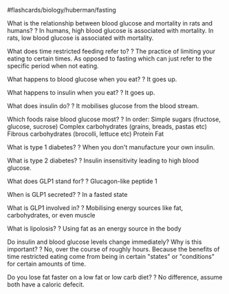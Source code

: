#flashcards/biology/huberman/fasting

What is the relationship between blood glucose and mortality in rats and humans?
?
In humans, high blood glucose is associated with mortality.
In rats, low blood glucose is associated with mortality.
<!--SR:!2023-03-03,98,250-->

What does time restricted feeding refer to?
?
The practice of limiting your eating to certain times. As opposed to fasting which can just refer to the specific period when not eating.
<!--SR:!2023-07-28,186,250-->

What happens to blood glucose when you eat?
?
It goes up.
<!--SR:!2023-07-31,189,250-->

What happens to insulin when you eat?
?
It goes up.
<!--SR:!2023-04-06,121,250-->

What does insulin do?
?
It mobilises glucose from the blood stream.
<!--SR:!2023-03-25,113,250-->

Which foods raise blood glucose most?
?
In order:
Simple sugars (fructose, glucose, sucrose)
Complex carbohydrates (grains, breads, pastas etc)
Fibrous carbohydrates (brocolli, lettuce etc)
Protein
Fat
<!--SR:!2023-02-20,89,250-->

What is type 1 diabetes?
?
When you don't manufacture your own insulin.
<!--SR:!2023-03-08,101,250-->

What is type 2 diabetes?
?
Insulin insensitivity leading to high blood glucose.
<!--SR:!2023-02-12,76,210-->

What does GLP1 stand for?
?
Glucagon-like peptide 1
<!--SR:!2023-02-16,84,230-->

When is GLP1 secreted?
?
In a fasted state
<!--SR:!2023-03-17,108,250-->

What is GLP1 involved in?
?
Mobilising energy sources like fat, carbohydrates, or even muscle
<!--SR:!2023-05-30,121,210-->

What is lipolosis?
?
Using fat as an energy source in the body
<!--SR:!2023-03-22,110,250-->

Do insulin and blood glucose levels change immediately? Why is this important?
?
No, over the course of roughly hours. Because the benefits of time restricted eating come from being in certain "states" or "conditions" for certain amounts of time.
<!--SR:!2023-08-04,193,250-->

Do you lose fat faster on a low fat or low carb diet?
?
No difference, assume both have a caloric defecit.
<!--SR:!2023-03-10,103,250-->